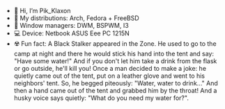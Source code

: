 - 👋 Hi, I’m Pik_Klaxon
- 🐧 My distributions: Arch, Fedora + FreeBSD
- 🔳 Window managers: DWM, BSPWM, I3
- 💻 Device: Netbook ASUS Eee PC 1215N
- ☢️ Fun fact: A Black Stalker appeared in the Zone. 
He used to go to the camp at night and there he would 
stick his hand into the tent and say: "Have some water!" 
And if you don't let him take a drink from the flask or go outside,
he'll kill you! Once a man decided to make a joke: he quietly came out 
of the tent, put on a leather glove and went to his neighbors' tent. 
So, he begged piteously: "Water, water to drink..." 
And then a hand came out of the tent and grabbed him by the throat! 
And a husky voice says quietly: "What do you need my water for?".
